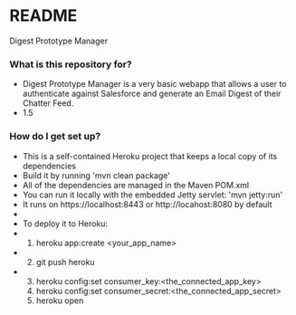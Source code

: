 # README #

Digest Prototype Manager

### What is this repository for? ###

* Digest Prototype Manager is a very basic webapp that allows a user to authenticate against Salesforce
and generate an Email Digest of their Chatter Feed.
* 1.5


### How do I get set up? ###

* This is a self-contained Heroku project that keeps a local copy of its dependencies
* Build it by running 'mvn clean package'
* All of the dependencies are managed in the Maven POM.xml
* You can run it locally with the embedded Jetty servlet: 'mvn jetty:run'
* It runs on https://localhost:8443 or http://locahost:8080 by default
* 
* To deploy it to Heroku:
* 1) heroku app:create <your_app_name>
* 2) git push heroku 
* 3) heroku config:set consumer_key:<the_connected_app_key>
  4) heroku config:set consumer_secret:<the_connected_app_secret>
  5) heroku open
  